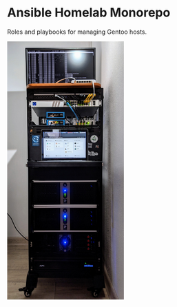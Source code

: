 # Ansible Homelab Monorepo
Roles and playbooks for managing Gentoo hosts.

<img src=".github/images/lab.jpg" height="600">
